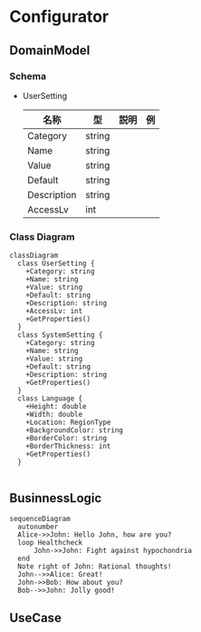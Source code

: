 # Configurator

## DomainModel

### Schema

- UserSetting

  | 名称 | 型 | 説明 | 例 |
  | ---- | ---- | ---- | ---- |
  | Category | string |  |  |
  | Name | string |  |  |
  | Value | string |  |  |
  | Default | string |  |  |
  | Description | string |  |  |
  | AccessLv | int |  |  |

### Class Diagram

```mermaid
classDiagram
  class UserSetting {
    +Category: string
    +Name: string
    +Value: string
    +Default: string
    +Description: string
    +AccessLv: int
    +GetProperties()
  }
  class SystemSetting {
    +Category: string
    +Name: string
    +Value: string
    +Default: string
    +Description: string
    +GetProperties()
  }
  class Language {
    +Height: double
    +Width: double
    +Location: RegionType
    +BackgroundColor: string
    +BorderColor: string
    +BorderThickness: int
    +GetProperties()
  }
  
```

## BusinnessLogic

``` mermaid
sequenceDiagram
  autonumber
  Alice->>John: Hello John, how are you?
  loop Healthcheck
      John->>John: Fight against hypochondria
  end
  Note right of John: Rational thoughts!
  John-->>Alice: Great!
  John->>Bob: How about you?
  Bob-->>John: Jolly good!
```

## UseCase